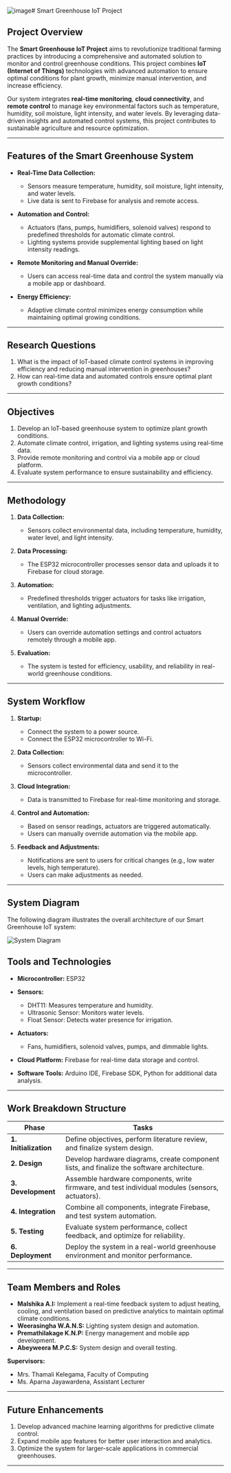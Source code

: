 ![image](https://github.com/user-attachments/assets/7f77b220-1221-4e05-81ca-7f358cb10916)# Smart Greenhouse IoT Project

## Project Overview
The **Smart Greenhouse IoT Project** aims to revolutionize traditional farming practices by introducing a comprehensive and automated solution to monitor and control greenhouse conditions. This project combines **IoT (Internet of Things)** technologies with advanced automation to ensure optimal conditions for plant growth, minimize manual intervention, and increase efficiency.

Our system integrates **real-time monitoring**, **cloud connectivity**, and **remote control** to manage key environmental factors such as temperature, humidity, soil moisture, light intensity, and water levels. By leveraging data-driven insights and automated control systems, this project contributes to sustainable agriculture and resource optimization.

---

## Features of the Smart Greenhouse System
- **Real-Time Data Collection:**
  - Sensors measure temperature, humidity, soil moisture, light intensity, and water levels.
  - Live data is sent to Firebase for analysis and remote access.
  
- **Automation and Control:**
  - Actuators (fans, pumps, humidifiers, solenoid valves) respond to predefined thresholds for automatic climate control.
  - Lighting systems provide supplemental lighting based on light intensity readings.

- **Remote Monitoring and Manual Override:**
  - Users can access real-time data and control the system manually via a mobile app or dashboard.
  
- **Energy Efficiency:**
  - Adaptive climate control minimizes energy consumption while maintaining optimal growing conditions.

---

## Research Questions
1. What is the impact of IoT-based climate control systems in improving efficiency and reducing manual intervention in greenhouses?
2. How can real-time data and automated controls ensure optimal plant growth conditions?

---

## Objectives
1. Develop an IoT-based greenhouse system to optimize plant growth conditions.
2. Automate climate control, irrigation, and lighting systems using real-time data.
3. Provide remote monitoring and control via a mobile app or cloud platform.
4. Evaluate system performance to ensure sustainability and efficiency.

---

## Methodology
1. **Data Collection:**
   - Sensors collect environmental data, including temperature, humidity, water level, and light intensity.
   
2. **Data Processing:**
   - The ESP32 microcontroller processes sensor data and uploads it to Firebase for cloud storage.
   
3. **Automation:**
   - Predefined thresholds trigger actuators for tasks like irrigation, ventilation, and lighting adjustments.
   
4. **Manual Override:**
   - Users can override automation settings and control actuators remotely through a mobile app.
   
5. **Evaluation:**
   - The system is tested for efficiency, usability, and reliability in real-world greenhouse conditions.

---

## System Workflow
1. **Startup:**
   - Connect the system to a power source.
   - Connect the ESP32 microcontroller to Wi-Fi.
   
2. **Data Collection:**
   - Sensors collect environmental data and send it to the microcontroller.
   
3. **Cloud Integration:**
   - Data is transmitted to Firebase for real-time monitoring and storage.
   
4. **Control and Automation:**
   - Based on sensor readings, actuators are triggered automatically.
   - Users can manually override automation via the mobile app.
   
5. **Feedback and Adjustments:**
   - Notifications are sent to users for critical changes (e.g., low water levels, high temperature).
   - Users can make adjustments as needed.

---
## System Diagram

The following diagram illustrates the overall architecture of our Smart Greenhouse IoT system:

![System Diagram](https://drive.google.com/uc?id=1dhIlv7QAJmPtYJb74kv8VG2FebXt8eGp)



## Tools and Technologies
- **Microcontroller:** ESP32
- **Sensors:**
  - DHT11: Measures temperature and humidity.
  - Ultrasonic Sensor: Monitors water levels.
  - Float Sensor: Detects water presence for irrigation.
  
- **Actuators:**
  - Fans, humidifiers, solenoid valves, pumps, and dimmable lights.

- **Cloud Platform:** Firebase for real-time data storage and control.
- **Software Tools:** Arduino IDE, Firebase SDK, Python for additional data analysis.

---

## Work Breakdown Structure
| **Phase**             | **Tasks**                                                                                       |
|-----------------------|------------------------------------------------------------------------------------------------|
| **1. Initialization** | Define objectives, perform literature review, and finalize system design.                      |
| **2. Design**         | Develop hardware diagrams, create component lists, and finalize the software architecture.     |
| **3. Development**    | Assemble hardware components, write firmware, and test individual modules (sensors, actuators).|
| **4. Integration**    | Combine all components, integrate Firebase, and test system automation.                        |
| **5. Testing**        | Evaluate system performance, collect feedback, and optimize for reliability.                   |
| **6. Deployment**     | Deploy the system in a real-world greenhouse environment and monitor performance.              |

---

## Team Members and Roles
- **Malshika A.I:** Implement a real-time feedback system to adjust heating, cooling, and ventilation based on predictive analytics to maintain optimal climate conditions.
- **Weerasingha W.A.N.S:** Lighting system design and automation.
- **Premathilakage K.N.P:** Energy management and mobile app development.
- **Abeyweera M.P.C.S:** System design and overall testing.

**Supervisors:**
- Mrs. Thamali Kelegama, Faculty of Computing
- Ms. Aparna Jayawardena, Assistant Lecturer

---

## Future Enhancements
1. Develop advanced machine learning algorithms for predictive climate control.
2. Expand mobile app features for better user interaction and analytics.
3. Optimize the system for larger-scale applications in commercial greenhouses.

---


